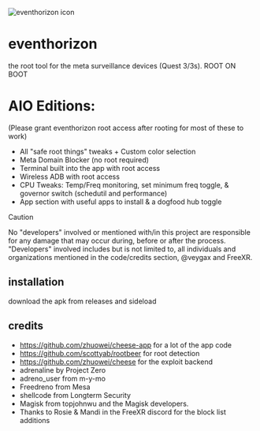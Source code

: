 ![eventhorizon icon](https://github.com/veygax/eventhorizon/blob/main/app/src/main/ic_launcher-playstore.png)
# eventhorizon
the root tool for the meta surveillance devices (Quest 3/3s). ROOT ON BOOT

# AIO Editions: 
(Please grant eventhorizon root access after rooting for most of these to work)

- All "safe root things" tweaks + Custom color selection
- Meta Domain Blocker (no root required)
- Terminal built into the app with root access
- Wireless ADB with root access
- CPU Tweaks: Temp/Freq monitoring, set minimum freq toggle, & governor switch (schedutil and performance)
- App section with useful apps to install & a dogfood hub toggle


> [!CAUTION]
> No "developers" involved or mentioned with/in this project are responsible for any damage that may occur during, before or after the process. "Developers" involved includes but is not limited to, all individuals and organizations mentioned in the code/credits section, @veygax and FreeXR.

## installation
download the apk from releases and sideload

## credits
- https://github.com/zhuowei/cheese-app for a lot of the app code
- https://github.com/scottyab/rootbeer for root detection
- https://github.com/zhuowei/cheese for the exploit backend
- adrenaline by Project Zero
- adreno_user from m-y-mo
- Freedreno from Mesa
- shellcode from Longterm Security
- Magisk from topjohnwu and the Magisk developers.
- Thanks to Rosie & Mandi in the FreeXR discord for the block list additions